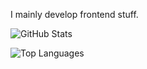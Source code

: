 I mainly develop frontend stuff.

![GitHub Stats](https://github-readme-stats.vercel.app/api?username=shiro8t&show_icons=true)

![Top Languages](https://github-readme-stats.vercel.app/api/top-langs/?username=shiro8t)
